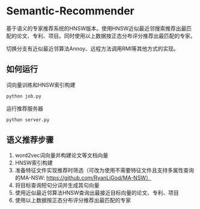 # Semantic-Recommender

基于语义的专家推荐系统的HNSW版本。使用HNSW近似最近邻搜索推荐出最匹配的论文、专利、项目。同时使用以上数据按正态分布评分推荐出最匹配的专家。

切换分支有近似最近邻算法Annoy、远程方法调用RMI等其他方式的实现。

## 如何运行

词向量训练和HNSW索引构建

```bash
python job.py
```

运行推荐服务器

```bash
python server.py
```

## 语义推荐步骤

1. word2vec词向量并构建论文等文档向量
2. HNSW索引构建
3. 准备特征文件实现推荐时筛选（可改为使用不需要特征文件且支持多属性查询的MA-NSW: https://github.com/RyanLiGod/MA-NSW）
4. 将目标查询短句分词并生成其句向量
5. 使用近似最近邻算法HNSW查询出最接近目标向量的论文、专利、项目
6. 使用以上数据按正态分布评分推荐出最匹配的专家
